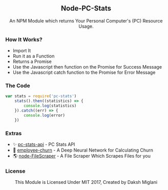 <h2 style="text-align:center">Node-PC-Stats</h2>

<p style="text-align:center;">An NPM Module which returns Your Personal Computer's (PC) Resource Usage.</p>

### How It Works?
- Import It
- Run it as a Function
- Returns a Promise
- Use the Javascript then function on the Promise for Success Message
- Use the Javascript catch function to the Promise for Error Message

### The Code
```javascript
var stats = require('pc-stats')
    stats().then((statistics) => {
        console.log(statistics)
    }).catch((err) => {
        console.log(error)
    })
```

### Extras

* ✨ [pc-stats-api](https://github.com/Dakssh/PC-Stats-API) - PC Stats API
* 🚩 [employee-churn](https://github.com/Dakssh/EmployeeChurn) - A Deep Neural Network for Calculating Churn
* 🌎 [node-FileScraper](https://github.com/Dakssh/node-FileScraper) - A File Scraper Which Scrapes Files for you

### License
<p style="text-align:center;">This Module is Licensed Under MIT 2017, Created by Daksh Miglani</p>